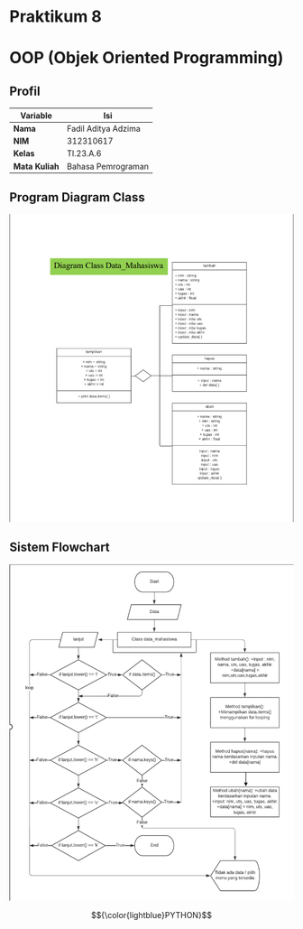 # Praktikum 8
# OOP (Objek Oriented Programming)

## Profil
| Variable | Isi |
| -------- | --- |
| **Nama** | Fadil Aditya Adzima |
| **NIM** |  312310617 |
| **Kelas** | TI.23.A.6 |
| **Mata Kuliah** | Bahasa Pemrograman |


## Program Diagram Class
![img](Praktikum8/diagramclass.png)


## Sistem Flowchart
![img](Praktikum8/flowchart.png)


$${\color{lightblue}PYTHON}$$
